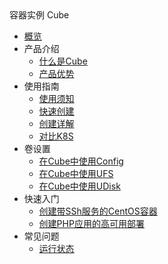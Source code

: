 <div class="sidebar_title icon__cube">  容器实例 Cube </div>

* [概览](/cube/README.md)
* 产品介绍
  * [什么是Cube](/cube/introduction/whatiscube.md)
  * [产品优势](/cube/introduction/advantages.md)
* 使用指南
  * [使用须知](/cube/userguide/before_start.md)
  * [快速创建](/cube/userguide/quick_start.md)
  * [创建详解](/cube/userguide/describe_create.md)
  * [对比K8S](/cube/userguide/from_k8s.md)
* 卷设置
  * [在Cube中使用Config](/cube/volume/config.md)
  * [在Cube中使用UFS](/cube/volume/ufs.md)
  * [在Cube中使用UDisk](/cube/volume/udisk.md)
* 快速入门
  * [创建带SSh服务的CentOS容器](/cube/quickstar/centos_ssh.md)
  * [创建PHP应用的高可用部署](/cube/quickstar/php.md)
* 常见问题
  * [运行状态](/cube/question/status.md)
